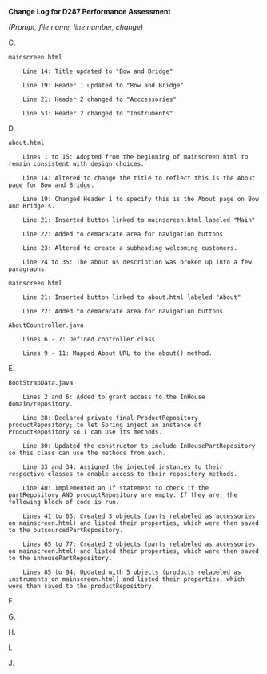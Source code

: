 **Change Log for D287 Performance Assessment**

_(Prompt, file name, line number, change)_

C.

    mainscreen.html

        Line 14: Title updated to "Bow and Bridge"
        
        Line 19: Header 1 updated to "Bow and Bridge"

        Line 21: Header 2 changed to "Acccessories"

        Line 53: Header 2 changed to "Instruments"

D.

    about.html

        Lines 1 to 15: Adopted from the beginning of mainscreen.html to remain consistent with design choices.
    
        Line 14: Altered to change the title to reflect this is the About page for Bow and Bridge.
        
        Line 19: Changed Header 1 to specify this is the About page on Bow and Bridge's.

        Line 21: Inserted button linked to mainscreen.html labeled "Main"

        Line 22: Added to demaracate area for navigation buttons
        
        Line 23: Altered to create a subheading welcoming customers.
        
        Line 24 to 35: The about us description was broken up into a few paragraphs.

    mainscreen.html
        
        Line 21: Inserted button linked to about.html labeled "About"

        Line 22: Added to demaracate area for navigation buttons

    AboutCountroller.java

        Lines 6 - 7: Defined controller class.

        Lines 9 - 11: Mapped About URL to the about() method.

E.

    BootStrapData.java
        
        Lines 2 and 6: Added to grant access to the InHouse domain/repository.
        
        Line 28: Declared private final ProductRepository productRepository; to let Spring inject an instance of ProductRepository so I can use its methods.
        
        Line 30: Updated the constructor to include InHousePartRepository so this class can use the methods from each.

        Line 33 and 34: Assigned the injected instances to their respective classes to enable access to their repository methods.

        Line 40: Implemented an if statement to check if the partRepository AND productRepository are empty. If they are, the following block of code is run.

        Lines 41 to 63: Created 3 objects (parts relabeled as accessories on mainscreen.html) and listed their properties, which were then saved to the outsourcedPartRepository.

        Lines 65 to 77: Created 2 objects (parts relabeled as accessories on mainscreen.html) and listed their properties, which were then saved to the inhousePartRepository.

        Lines 85 to 94: Updated with 5 objects (products relabeled as instruments on mainscreen.html) and listed their properties, which were then saved to the productRepository.
F.

G.

H.

I.

J.

